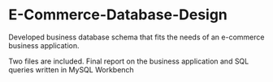 # E-Commerce-Database-Design
Developed business database schema that fits the needs of an e-commerce business application.


Two files are included. Final report on the business application and SQL queries written in MySQL Workbench
